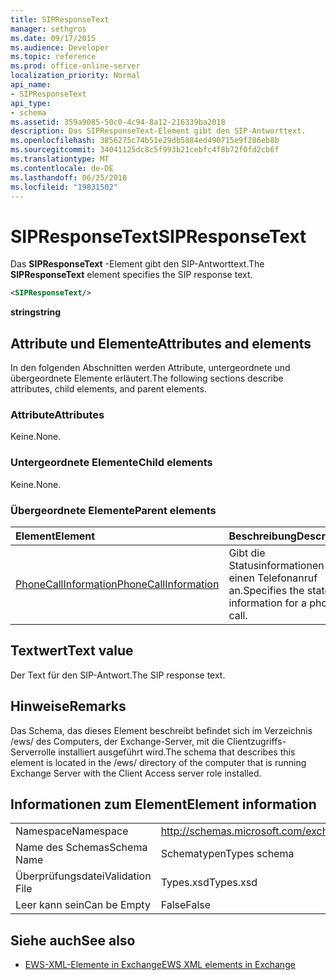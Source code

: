 ```yaml
---
title: SIPResponseText
manager: sethgros
ms.date: 09/17/2015
ms.audience: Developer
ms.topic: reference
ms.prod: office-online-server
localization_priority: Normal
api_name:
- SIPResponseText
api_type:
- schema
ms.assetid: 359a9085-50c0-4c94-8a12-216339ba2018
description: Das SIPResponseText-Element gibt den SIP-Antworttext.
ms.openlocfilehash: 3856275c74b51e29db5884ed490715e9f286eb8b
ms.sourcegitcommit: 34041125dc8c5f993b21cebfc4f8b72f0fd2cb6f
ms.translationtype: MT
ms.contentlocale: de-DE
ms.lasthandoff: 06/25/2018
ms.locfileid: "19831502"
---
```

# <a name="sipresponsetext"></a><span data-ttu-id="a401d-103">SIPResponseText</span><span class="sxs-lookup"><span data-stu-id="a401d-103">SIPResponseText</span></span>

<span data-ttu-id="a401d-104">Das **SIPResponseText** -Element gibt den SIP-Antworttext.</span><span class="sxs-lookup"><span data-stu-id="a401d-104">The **SIPResponseText** element specifies the SIP response text.</span></span> 
  
```xml
<SIPResponseText/>
```

 <span data-ttu-id="a401d-105">**string**</span><span class="sxs-lookup"><span data-stu-id="a401d-105">**string**</span></span>
## <a name="attributes-and-elements"></a><span data-ttu-id="a401d-106">Attribute und Elemente</span><span class="sxs-lookup"><span data-stu-id="a401d-106">Attributes and elements</span></span>

<span data-ttu-id="a401d-107">In den folgenden Abschnitten werden Attribute, untergeordnete und übergeordnete Elemente erläutert.</span><span class="sxs-lookup"><span data-stu-id="a401d-107">The following sections describe attributes, child elements, and parent elements.</span></span>
  
### <a name="attributes"></a><span data-ttu-id="a401d-108">Attribute</span><span class="sxs-lookup"><span data-stu-id="a401d-108">Attributes</span></span>

<span data-ttu-id="a401d-109">Keine.</span><span class="sxs-lookup"><span data-stu-id="a401d-109">None.</span></span>
  
### <a name="child-elements"></a><span data-ttu-id="a401d-110">Untergeordnete Elemente</span><span class="sxs-lookup"><span data-stu-id="a401d-110">Child elements</span></span>

<span data-ttu-id="a401d-111">Keine.</span><span class="sxs-lookup"><span data-stu-id="a401d-111">None.</span></span>
  
### <a name="parent-elements"></a><span data-ttu-id="a401d-112">Übergeordnete Elemente</span><span class="sxs-lookup"><span data-stu-id="a401d-112">Parent elements</span></span>

|<span data-ttu-id="a401d-113">**Element**</span><span class="sxs-lookup"><span data-stu-id="a401d-113">**Element**</span></span>|<span data-ttu-id="a401d-114">**Beschreibung**</span><span class="sxs-lookup"><span data-stu-id="a401d-114">**Description**</span></span>|
|:-----|:-----|
|[<span data-ttu-id="a401d-115">PhoneCallInformation</span><span class="sxs-lookup"><span data-stu-id="a401d-115">PhoneCallInformation</span></span>](phonecallinformation.md) <br/> |<span data-ttu-id="a401d-116">Gibt die Statusinformationen für einen Telefonanruf an.</span><span class="sxs-lookup"><span data-stu-id="a401d-116">Specifies the state information for a phone call.</span></span>  <br/> |
   
## <a name="text-value"></a><span data-ttu-id="a401d-117">Textwert</span><span class="sxs-lookup"><span data-stu-id="a401d-117">Text value</span></span>

<span data-ttu-id="a401d-118">Der Text für den SIP-Antwort.</span><span class="sxs-lookup"><span data-stu-id="a401d-118">The SIP response text.</span></span>
  
## <a name="remarks"></a><span data-ttu-id="a401d-119">Hinweise</span><span class="sxs-lookup"><span data-stu-id="a401d-119">Remarks</span></span>

<span data-ttu-id="a401d-120">Das Schema, das dieses Element beschreibt befindet sich im Verzeichnis /ews/ des Computers, der Exchange-Server, mit die Clientzugriffs-Serverrolle installiert ausgeführt wird.</span><span class="sxs-lookup"><span data-stu-id="a401d-120">The schema that describes this element is located in the /ews/ directory of the computer that is running Exchange Server with the Client Access server role installed.</span></span>
  
## <a name="element-information"></a><span data-ttu-id="a401d-121">Informationen zum Element</span><span class="sxs-lookup"><span data-stu-id="a401d-121">Element information</span></span>

|||
|:-----|:-----|
|<span data-ttu-id="a401d-122">Namespace</span><span class="sxs-lookup"><span data-stu-id="a401d-122">Namespace</span></span>  <br/> |http://schemas.microsoft.com/exchange/services/2006/types  <br/> |
|<span data-ttu-id="a401d-123">Name des Schemas</span><span class="sxs-lookup"><span data-stu-id="a401d-123">Schema Name</span></span>  <br/> |<span data-ttu-id="a401d-124">Schematypen</span><span class="sxs-lookup"><span data-stu-id="a401d-124">Types schema</span></span>  <br/> |
|<span data-ttu-id="a401d-125">Überprüfungsdatei</span><span class="sxs-lookup"><span data-stu-id="a401d-125">Validation File</span></span>  <br/> |<span data-ttu-id="a401d-126">Types.xsd</span><span class="sxs-lookup"><span data-stu-id="a401d-126">Types.xsd</span></span>  <br/> |
|<span data-ttu-id="a401d-127">Leer kann sein</span><span class="sxs-lookup"><span data-stu-id="a401d-127">Can be Empty</span></span>  <br/> |<span data-ttu-id="a401d-128">False</span><span class="sxs-lookup"><span data-stu-id="a401d-128">False</span></span>  <br/> |
   
## <a name="see-also"></a><span data-ttu-id="a401d-129">Siehe auch</span><span class="sxs-lookup"><span data-stu-id="a401d-129">See also</span></span>



- [<span data-ttu-id="a401d-130">EWS-XML-Elemente in Exchange</span><span class="sxs-lookup"><span data-stu-id="a401d-130">EWS XML elements in Exchange</span></span>](ews-xml-elements-in-exchange.md)

